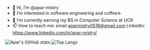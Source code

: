 - 👋 Hi, I’m @apar-mistry
- 👀 I’m interested in software engineering and coffee☕️
- 🌱 I’m currently earning my BS in Computer Science at UCR
- 📫 How to reach me: email aparmistry0518@gmail.com  LinkedIn: https://www.linkedin.com/in/apar-mistry/ 

<!---
apar-mistry/apar-mistry is a ✨ special ✨ repository because its `README.md` (this file) appears on your GitHub profile.
You can click the Preview link to take a look at your changes.
--->
![Apar's GitHub stats](https://github-readme-stats.vercel.app/api?username=apar-mistry&theme=calm&show_icons=true)
![Top Langs](https://github-readme-stats.vercel.app/api/top-langs/?username=apar-mistry&theme=calm&show_icons=true)
